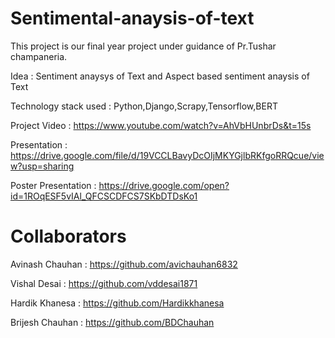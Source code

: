 # Sentimental-anaysis-of-text

This project is our final year project under guidance of Pr.Tushar champaneria.

Idea : Sentiment anaysys of Text and Aspect based sentiment anaysis of Text

Technology stack used : Python,Django,Scrapy,Tensorflow,BERT

Project Video : https://www.youtube.com/watch?v=AhVbHUnbrDs&t=15s

Presentation : https://drive.google.com/file/d/19VCCLBavyDcOIjMKYGjlbRKfgoRRQcue/view?usp=sharing

Poster Presentation : https://drive.google.com/open?id=1ROqESF5vIAl_QFCSCDFCS7SKbDTDsKo1

# Collaborators

Avinash Chauhan : https://github.com/avichauhan6832

Vishal Desai : https://github.com/vddesai1871

Hardik Khanesa : https://github.com/Hardikkhanesa

Brijesh Chauhan : https://github.com/BDChauhan
